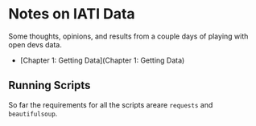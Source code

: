 
Notes on IATI Data
==================


Some thoughts, opinions, and results from a couple days of playing with open
devs data.


* [Chapter 1: Getting Data](Chapter 1: Getting Data)



Running Scripts
---------------

So far the requirements for all the scripts areare `requests` and
`beautifulsoup`.
